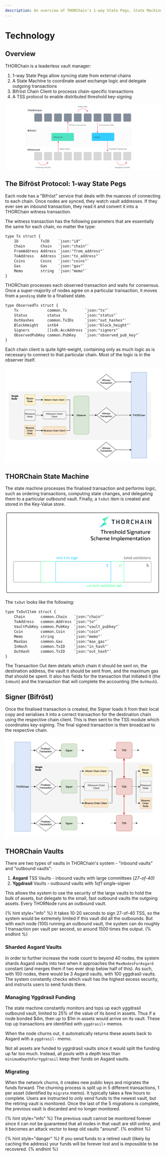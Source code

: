 ```yaml
---
description: An overview of THORChain's 1-way State Pegs, State Machine and TSS Protocol.
---
```


# Technology

## Overview

THORChain is a leaderless vault manager:

1. 1-way State Pegs allow syncing state from external chains
2. A State Machine to coordinate asset exchange logic and delegate outgoing transactions
3. Bifröst Chain Client to processs chain-specific transactions
4. A TSS protocol to enable distributed threshold key-signing

![How THORChain works](<../.gitbook/assets/image (3).png>)

## The Bifröst Protocol: 1-way State Pegs

Each node has a "Bifröst" service that deals with the nuances of connecting to each chain. Once nodes are synced, they watch vault addresses. If they ever see an inbound transaction, they read it and convert it into a THORChain witness transaction.

The witness transaction has the following parameters that are essentially the same for each chain, no matter the type:

```
type Tx struct {
	ID          TxID    `json:"id"`
	Chain       Chain   `json:"chain"`
	FromAddress Address `json:"from_address"`
	ToAddress   Address `json:"to_address"`
	Coins       Coins   `json:"coins"`
	Gas         Gas     `json:"gas"`
	Memo        string  `json:"memo"`
}
```

THORChain processes each observed transaction and waits for consensus. Once a super-majority of nodes agree on a particular transaction, it moves from a `pending` state to a finalised state.

```
type ObservedTx struct {
	Tx             common.Tx        `json:"tx"`
	Status         status           `json:"status"`
	OutHashes      common.TxIDs     `json:"out_hashes"` 
	BlockHeight    int64            `json:"block_height"`
	Signers        []sdk.AccAddress `json:"signers"` 
	ObservedPubKey common.PubKey    `json:"observed_pub_key"`
}
```

Each chain client is quite light-weight, containing only as much logic as is necessary to connect to that particular chain. Most of the logic is in the observer itself.

![](<../.gitbook/assets/image (6) (2).png>)

## THORChain State Machine

The state machine processes the finalised transaction and performs logic, such as ordering transactions, computing state changes, and delegating them to a particular outbound vault. Finally, a `txOut` item is created and stored in the Key-Value store.

![](<../.gitbook/assets/image (7).png>)

The `txOut` looks like the following:

```
type TxOutItem struct {
	Chain       common.Chain   `json:"chain"`
	ToAddress   common.Address `json:"to"`
	VaultPubKey common.PubKey  `json:"vault_pubkey"`
	Coin        common.Coin    `json:"coin"`
	Memo        string         `json:"memo"`
	MaxGas      common.Gas     `json:"max_gas"`
	InHash      common.TxID    `json:"in_hash"`
	OutHash     common.TxID    `json:"out_hash"`
}
```

The Transaction Out item details which chain it should be sent on, the destination address, the vault it should be sent from, and the maximum gas that should be spent. It also has fields for the transaction that initiated it (the `InHash`) and the transaction that will complete the accounting (the `OutHash`).

## Signer (Bifröst)

Once the finalised transaction is created, the Signer loads it from their local copy and serialises it into a correct transaction for the destination chain using the respective chain client. This is then sent to the TSS module which coordinates key-signing. The final signed transaction is then broadcast to the respective chain.

![](<../.gitbook/assets/image (10).png>)

## THORChain Vaults

There are two types of vaults in THORChain's system - "inbound vaults" and "outbound vaults":

1. **Asgard** TSS Vaults - inbound vaults with large committees (_27-of-40)_
2. **Yggdrasil** Vaults - outbound vaults with _1of1_ single-signer

This allows the system to use the security of the large vaults to hold the bulk of assets, but delegate to the small, fast outbound vaults the outgoing assets. Every THORNode runs an outbound vault.

{% hint style="info" %}
It takes 10-20 seconds to sign 27-of-40 TSS, so the system would be extremely limited if this vault did all the outbounds. But with each node (100) running an outbound vault, the system can do roughly 1 transaction per vault per second, so around 1500 times the output.
{% endhint %}

### Sharded Asgard Vaults

In order to further increase the node count to beyond 40 nodes, the system shards Asgard vaults into two when it approaches the `MaxNodesForAsgard` constant (and merges them if two ever drop below half of this). As such, with 100 nodes, there would be 3 Asgard vaults, with 100 yggdrasil vaults. The system constantly checks which vault has the highest excess security, and instructs users to send funds there.

### Managing Yggdrasil Funding

The state machine constantly monitors and tops up each yggdrasil outbound vault, limited to 25% of the value of its bond in assets. Thus if a node bonded $4m, then up to $1m in assets would arrive on its vault. These top up transactions are identified with `yggdrasil+` memos.

When the node churns out, it automatically returns these assets back to Asgard with a `yggdrasil-` memo.

Not all assets are funded to yggrdrasil vaults since it would split the funding up far too much. Instead, all pools with a depth less than `minimumDepthForYggdrasil` keep their funds on Asgard vaults.&#x20;

### Migrating

When the network churns, it creates new public keys and migrates the funds forward. The churning process is split up in 5 different transactions, 1 per asset (identified by `migrate` memo). It typically takes a few hours to complete. Users are instructed to only send funds to the newest vault, but the retiring vault is monitored. Once the last of the 5 migrations is complete, the previous vault is discarded and no longer monitored.

{% hint style="info" %}
The previous vault cannot be monitored forever since it can not be guaranteed that all nodes in that vault are still online, and it becomes an attack vector to keep old vaults "around".
{% endhint %}

{% hint style="danger" %}
If you send funds to a retired vault (likely by caching the address) your funds will be forever lost and is impossible to be recovered.
{% endhint %}
